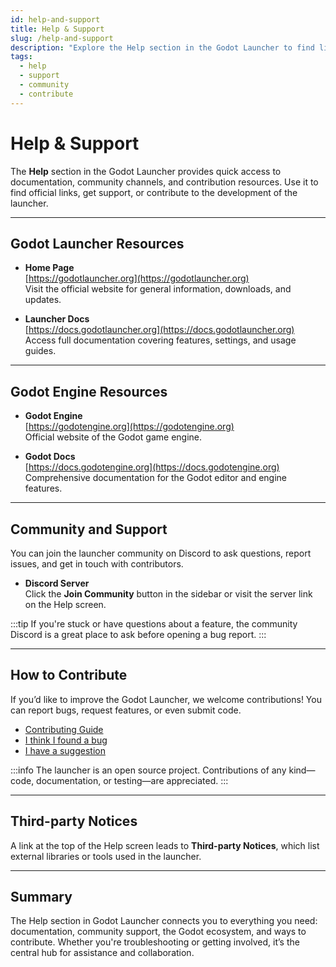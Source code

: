 ```yaml
---
id: help-and-support
title: Help & Support
slug: /help-and-support
description: "Explore the Help section in the Godot Launcher to find links to documentation, community support, and contribution opportunities."
tags: 
  - help
  - support
  - community
  - contribute
---
```


# Help & Support

The **Help** section in the Godot Launcher provides quick access to documentation, community channels, and contribution resources. Use it to find official links, get support, or contribute to the development of the launcher.

---

## Godot Launcher Resources

- **Home Page**  
  [https://godotlauncher.org](https://godotlauncher.org)  
  Visit the official website for general information, downloads, and updates.

- **Launcher Docs**  
  [https://docs.godotlauncher.org](https://docs.godotlauncher.org)  
  Access full documentation covering features, settings, and usage guides.

---

## Godot Engine Resources

- **Godot Engine**  
  [https://godotengine.org](https://godotengine.org)  
  Official website of the Godot game engine.

- **Godot Docs**  
  [https://docs.godotengine.org](https://docs.godotengine.org)  
  Comprehensive documentation for the Godot editor and engine features.

---

## Community and Support

You can join the launcher community on Discord to ask questions, report issues, and get in touch with contributors.

- **Discord Server**  
  Click the **Join Community** button in the sidebar or visit the server link on the Help screen.

:::tip
If you're stuck or have questions about a feature, the community Discord is a great place to ask before opening a bug report.
:::

---

## How to Contribute

If you’d like to improve the Godot Launcher, we welcome contributions! You can report bugs, request features, or even submit code.

- [Contributing Guide](https://godotlauncher.org/contribute)
- [I think I found a bug](https://github.com/godotlauncher/launcher/issues/new?template=bug_report.md)
- [I have a suggestion](https://github.com/godotlauncher/launcher/issues/new?template=feature_request.md)

:::info
The launcher is an open source project. Contributions of any kind—code, documentation, or testing—are appreciated.
:::

---

## Third-party Notices

A link at the top of the Help screen leads to **Third-party Notices**, which list external libraries or tools used in the launcher.

---

## Summary

The Help section in Godot Launcher connects you to everything you need: documentation, community support, the Godot ecosystem, and ways to contribute. Whether you're troubleshooting or getting involved, it’s the central hub for assistance and collaboration.

